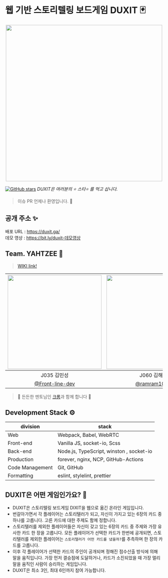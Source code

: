 # 웹 기반 스토리텔링 보드게임 DUXIT 🃏

<p align="center">
<img src="https://i.imgur.com/RNtI3ZD.jpg" width=500>
</p>

[![GitHub stars](https://img.shields.io/github/stars/boostcamp-2020/Project18-B-Web-Duxit.svg?style=social&label=Star)](https://github.com/boostcamp-2020/Project18-B-Web-Duxit) *DUXIT은 여러분의 ⭐️ 스타⭐️ 를 먹고 삽니다.*<br>

> 이슈 PR 언제나 환영입니다. 🙌

## 공개 주소 ✨

배포 URL : https://duxit.ga/<br>
데모 영상 : https://bit.ly/duxit-데모영상

## Team. YAHTZEE 🎲

> [WIKI link!](https://github.com/boostcamp-2020/Project18-B-Web-Duxit/wiki)

|<img src="https://avatars1.githubusercontent.com/u/67293994?s=460&v=4" width=300/>|<img src="https://avatars1.githubusercontent.com/u/48747221?s=460&u=dc79c2f93cc7fdc2c75696b59433bf429963ca29&v=4" width=300/>|<img src="https://avatars0.githubusercontent.com/u/43198553?s=460&u=ed005162bf29e3c9b4b633d1ae9b1018a971fbb3&v=4" width=300/>|<img src="https://avatars2.githubusercontent.com/u/46101366?s=460&u=f0a5173d2be366e80452962fbfaf7864cc80ab0f&v=4" width=300/>|
|:-:|:-:|:-:|:-:|
|J035 김민성|J060 김해람|J109 안샛별|J208 최진혁|
| [@Front-line-dev](https://github.com/Front-line-dev) | [@ramram1048](https://github.com/ramram1048) | [@sbyeol3](https://github.com/sbyeol3) | [@jinhyukoo](https://github.com/jinhyukoo)

> 🙌 든든한 멘토님인 [크롱](https://github.com/crongro)과 함께 합니다 🦖

## Development Stack ⚙️

| division        | stack                             |
| --------------- | --------------------------------- |
| Web             | Webpack, Babel, WebRTC   |
| Front-end       | Vanilla JS, socket-io, Scss |
| Back-end        | Node.js, TypeScript, winston , socket-io |
| Production      | forever, nginx, NCP, GitHub-Actions |
| Code Management | Git, GitHub                       |
| Formatting      | eslint, stylelint, prettier       |

## DUXIT은 어떤 게임인가요? 🐥
- DUXIT은 스토리텔링 보드게임 DIXIT을 웹으로 옮긴 온라인 게임입니다.
- 번갈아가면서 각 플레이어는 스토리텔러가 되고, 자신이 가지고 있는 6장의 카드 중 하나를 고릅니다. 고른 카드에 대한 주제도 함께 정합니다.
- 스토리텔러를 제외한 플레이어들은 자신이 갖고 있는 6장의 카드 중 주제와 가장 유사한 카드 한 장을 고릅니다. 모든 플레이어가 선택한 카드가 한번에 공개되면, 스토리텔러를 제외한 플레이어는 `스토리텔러가 어떤 카드를 냈을까?`를 추측하며 한 장의 카드를 고릅니다.
- 이후 각 플레이어가 선택한 카드의 주인이 공개되며 정해진 점수산출 방식에 의해 말을 움직입니다. 가장 먼저 결승점에 도달하거나, 카드가 소진되었을 때 가장 멀리 말을 움직인 사람이 승리하는 게임입니다.
- DUXIT은 최소 3인, 최대 6인까지 참여 가능합니다.